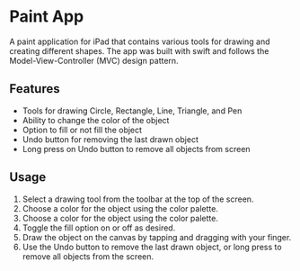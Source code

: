 # Paint App
A paint application for iPad that contains various tools for drawing and creating different shapes. The app was built with swift and follows the Model-View-Controller (MVC) design pattern.

## Features
* Tools for drawing Circle, Rectangle, Line, Triangle, and Pen
* Ability to change the color of the object
* Option to fill or not fill the object
* Undo button for removing the last drawn object
* Long press on Undo button to remove all objects from screen

## Usage
1. Select a drawing tool from the toolbar at the top of the screen.
2. Choose a color for the object using the color palette.
3. Choose a color for the object using the color palette.
4. Toggle the fill option on or off as desired.
5. Draw the object on the canvas by tapping and dragging with your finger.
6. Use the Undo button to remove the last drawn object, or long press to remove all objects from the screen.

